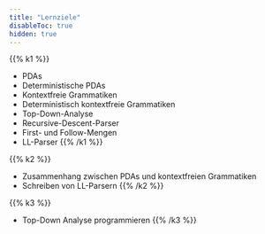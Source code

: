 ```yaml
---
title: "Lernziele"
disableToc: true
hidden: true
---
```



{{% k1 %}}
*   PDAs
*   Deterministische PDAs
*   Kontextfreie Grammatiken
*   Deterministisch kontextfreie Grammatiken
*   Top-Down-Analyse
*   Recursive-Descent-Parser
*   First- und Follow-Mengen
*   LL-Parser
{{% /k1 %}}

{{% k2 %}}
*   Zusammenhang zwischen PDAs und kontextfreien Grammatiken
*   Schreiben von LL-Parsern
{{% /k2 %}}

{{% k3 %}}
*   Top-Down Analyse programmieren
{{% /k3 %}}
